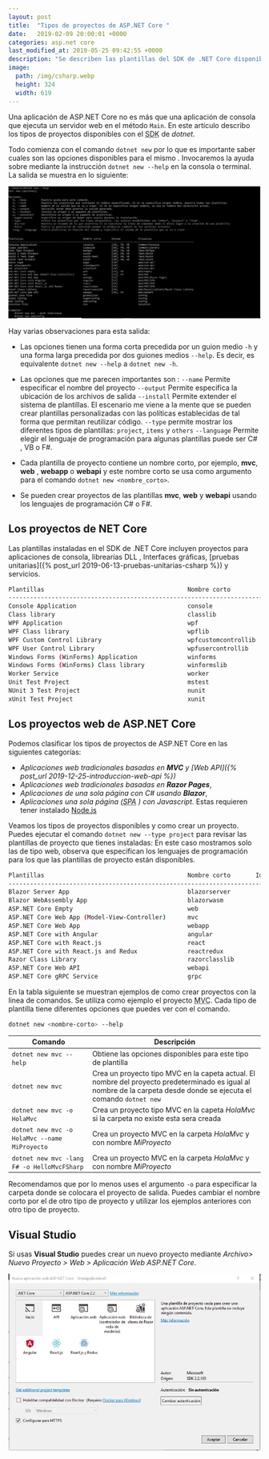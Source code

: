 ```yaml
---
layout: post
title:  "Tipos de proyectos de ASP.NET Core "
date:   2019-02-09 20:00:01 +0000
categories: asp.net core
last_modified_at: 2019-05-25 09:42:55 +0000
description: "Se describen las plantillas del SDK de .NET Core disponibles para crear proyectos de consola, web"
image:
  path: /img/csharp.webp
  height: 324
  width: 619
---
```


Una aplicación de ASP.NET Core no es más que una aplicación de consola que ejecuta un servidor web en el método `Main`. En este artículo describo los tipos de proyectos disponibles con el <abbr lang="en" title="Software Developer Kit">SDK</abbr> de *dotnet*.

Todo comienza con el comando `dotnet new` por lo que es importante saber cuales son las opciones disponibles para el mismo . Invocaremos la ayuda sobre mediante la instrucción `dotnet new --help` en la consola o terminal. La salida se muestra en lo siguiente:

<img src="/img/dotnetnewhelp.webp" loading="lazy"  alt="Captura de pantalla del comando dotnet new --help">

Hay varias observaciones para esta salida:

* Las opciones tienen una forma corta precedida por un guion medio `-h` y una forma larga precedida por dos guiones medios `--help`. Es decir, es equivalente `dotnet new --help` a `dotnet new -h`.

* Las opciones que me parecen importantes son :
    `--name` Permite especificar el nombre del proyecto
    `--output` Permite especifica la ubicación de los archivos de salida
    `--install` Permite extender el sistema de plantillas. El escenario me viene a la mente que se pueden crear plantillas personalizadas con las políticas establecidas de tal forma que permitan reutilizar código.
    `--type` permite mostrar los diferentes tipos de plantillas: `project`, `items` y `others`
    `--language` Permite elegir el lenguaje de programación para algunas plantillas puede ser C# , VB o F#.

* Cada plantilla de proyecto contiene un nombre corto, por ejemplo, **mvc**, **web** , **webapp** o **webapi** y  este nombre corto se usa como argumento para el comando `dotnet new <nombre_corto>`.

* Se pueden crear proyectos de las plantillas  **mvc**, **web** y **webapi** usando los lenguajes de programación C# o F#.

## Los proyectos de NET Core

Las plantillas instaladas en el SDK de .NET Core incluyen proyectos para aplicaciones de consola, librearías DLL , Interfaces gráficas, [pruebas unitarias]({% post_url 2019-06-13-pruebas-unitarias-csharp %}) y servicios.

```bash
Plantillas                                        Nombre corto            Lenguaje            Etiquetas                       
----------------------------------------------------------------------------------------------------------------------------------
Console Application                               console                  [C#], F#, VB      Common/Console                       
Class library                                     classlib                 [C#], F#, VB      Common/Library                       
WPF Application                                   wpf                      [C#]              Common/WPF                           
WPF Class library                                 wpflib                   [C#]              Common/WPF                           
WPF Custom Control Library                        wpfcustomcontrollib      [C#]              Common/WPF                           
WPF User Control Library                          wpfusercontrollib        [C#]              Common/WPF                           
Windows Forms (WinForms) Application              winforms                 [C#]              Common/WinForms                      
Windows Forms (WinForms) Class library            winformslib              [C#]              Common/WinForms                      
Worker Service                                    worker                   [C#]              Common/Worker/Web                    
Unit Test Project                                 mstest                   [C#], F#, VB      Test/MSTest                          
NUnit 3 Test Project                              nunit                    [C#], F#, VB      Test/NUnit                           
xUnit Test Project                                xunit                    [C#], F#, VB      Test/xUnit                             
```

## Los proyectos web de ASP.NET Core

Podemos clasificar los tipos de proyectos de ASP.NET Core en las siguientes categorías:  
* _Aplicaciones web tradicionales basadas en **MVC**  y [Web API]({% post_url 2019-12-25-introduccion-web-api %})_ 
* _Aplicaciones web tradicionales basadas en **Razor Pages**_,
* _Aplicaciones de una sola página con C# usando **Blazor**_, 
* _Aplicaciones una sola página (<abbr lang="en" title="Single Page Application">SPA</abbr> ) con Javascript_. Estas requieren tener instalado [Node.js](https://nodejs.org/en/)

Veamos los tipos de proyectos disponibles y como crear un proyecto. Puedes ejecutar el comando `dotnet new --type project` para revisar las plantillas de proyecto que tienes instaladas: En este caso mostramos solo las de tipo web, observa que especifican los lenguajes de programación para los que las plantillas de proyecto están disponibles.

 ```bash
Plantillas                                        Nombre corto       Idioma            Etiquetas
----------------------------------------------------------------------------------------------------------------------------
Blazor Server App                                 blazorserver             [C#]              Web/Blazor                           
Blazor WebAssembly App                            blazorwasm               [C#]              Web/Blazor/WebAssembly               
ASP.NET Core Empty                                web                      [C#], F#          Web/Empty                            
ASP.NET Core Web App (Model-View-Controller)      mvc                      [C#], F#          Web/MVC                              
ASP.NET Core Web App                              webapp                   [C#]              Web/MVC/Razor Pages                  
ASP.NET Core with Angular                         angular                  [C#]              Web/MVC/SPA                          
ASP.NET Core with React.js                        react                    [C#]              Web/MVC/SPA                          
ASP.NET Core with React.js and Redux              reactredux               [C#]              Web/MVC/SPA                          
Razor Class Library                               razorclasslib            [C#]              Web/Razor/Library/Razor Class Library
ASP.NET Core Web API                              webapi                   [C#], F#          Web/WebAPI                           
ASP.NET Core gRPC Service                         grpc                     [C#]              Web/gRPC                             
```

En la tabla siguiente se muestran ejemplos de como crear proyectos con la linea de comandos. Se utiliza como ejemplo el proyecto <abbr lang="en" title="Model View Controller">MVC</abbr>. Cada tipo de plantilla tiene diferentes opciones que puedes ver con el comando.

```bash
dotnet new <nombre-corto> --help
```

| Comando                                       | Descripción                                                                                                                                                          |
| --------------------------------------------- | -------------------------------------------------------------------------------------------------------------------------------------------------------------------- |
| `dotnet new mvc --help`                       | Obtiene las opciones disponibles para este tipo de plantilla                                                                                                         |
| `dotnet new mvc`                              | Crea un proyecto tipo MVC en la capeta actual. El nombre del proyecto predeterminado es igual al nombre de la carpeta desde donde se ejecuta el comando `dotnet new` |
| `dotnet new mvc -o HolaMvc`                   | Crea un proyecto tipo MVC en la capeta _HolaMvc_ si la carpeta no existe esta sera creada                                                                            |
| `dotnet new mvc -o HolaMvc --name MiProyecto` | Crea un proyecto MVC en la carpeta _HolaMvc_ y con nombre _MiProyecto_                                                                                               |
| `dotnet new mvc -lang F# -o HelloMvcFSharp`   | Crea un proyecto MVC en la carpeta _HolaMvc_ y con nombre _MiProyecto_                                                                                               | } |

Recomendamos que por lo menos uses el argumento `-o` para especificar la carpeta donde se colocara el proyecto de salida. Puedes cambiar el nombre corto por el de otro tipo de proyecto y utilizar los ejemplos anteriores con otro tipo de proyecto.

## Visual Studio 

Si usas **Visual Studio** puedes crear un nuevo proyecto mediante _Archivo> Nuevo Proyecto > Web > Aplicación Web ASP.NET Core_.

<img src="/img/ProyectoNuevo.webp" loading="lazy"  alt="Nuevo Proyecto ASP.NET Core">